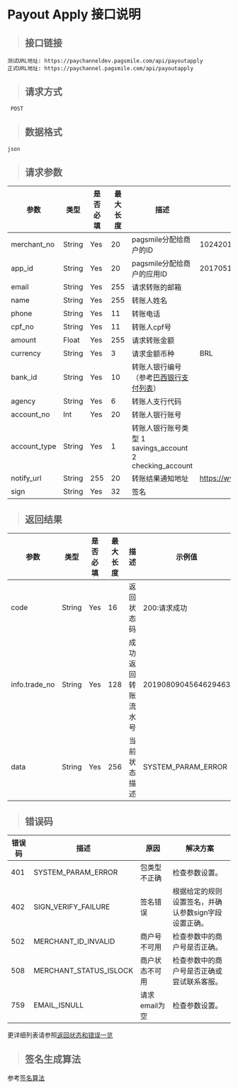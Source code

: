 # Payout Apply 接口说明

>## 接口链接

    测试URL地址: https://paychanneldev.pagsmile.com/api/payoutapply
    正式URL地址: https://paychannel.pagsmile.com/api/payoutapply
    
>## 请求方式

     POST

>## 数据格式   
  
    json    

>## 请求参数

参数 | 类型 | 是否必填 | 最大长度 | 描述 | 示例值
---  | ---  | ---      | ---      | ---  | ---
merchant_no | String | Yes | 20 | pagsmile分配给商户的ID | 1024201708140012289
app_id | String | Yes | 20 | pagsmile分配给商户的应用ID | 2017051914172236111
email | String | Yes | 255 | 请求转账的邮箱
name | String | Yes | 255 | 转账人姓名
phone | String | Yes | 11 | 转账电话
cpf_no | String | Yes | 11 | 转账人cpf号
amount | Float | Yes | 255 | 请求转账金额
currency | String | Yes | 3 | 请求金额币种 | BRL
bank_id | String | Yes | 10 | 转账人银行编号（参考[巴西银行支付列表](Bankinfo)）
agency | String | Yes | 6 | 转账人支行代码
account_no | Int | Yes | 20 | 转账人银行账号
account_type | String | Yes | 1 | 转账人银行账号类型 1 savings_account 2 checking_account
notify_url | String | 255 | 20 |  转账结果通知地址 | https://www.pagsmile.com
sign | String | Yes | 32 | 签名 | 



>## 返回结果

参数 | 类型 | 是否必填 | 最大长度 | 描述 | 示例值
---  | ---  | ---      | ---      | ---  | ---
code | String | Yes | 16 | 返回状态码 | 200:请求成功
info.trade_no | String | Yes | 128 | 成功返回转账流水号 |  2019080904564629463
data | String | Yes | 256 | 当前状态描述 |  SYSTEM_PARAM_ERROR

>## 错误码

错误码 | 描述 | 原因 | 解决方案
---  | ---  | ---  | ---
401 | SYSTEM_PARAM_ERROR | 包类型不正确 | 检查参数设置。
402 | SIGN_VERIFY_FAILURE | 签名错误 | 根据给定的规则设置签名，并确认参数sign字段设置正确。
502 | MERCHANT_ID_INVALID | 商户号不可用 | 检查参数中的商户号是否正确。
508 | MERCHANT_STATUS_ISLOCK | 商户状态不可用 | 检查参数中的商户号是否正确或尝试联系客服。
759 | EMAIL_ISNULL | 请求email为空 | 检查参数设置。

更详细列表请参照[返回状态和错误一览](ReturnResult)

>## 签名生成算法  

参考[签名算法](DriectSign)
